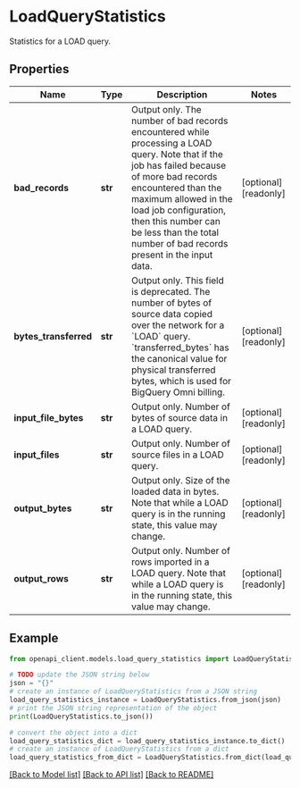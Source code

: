 # LoadQueryStatistics

Statistics for a LOAD query.

## Properties

Name | Type | Description | Notes
------------ | ------------- | ------------- | -------------
**bad_records** | **str** | Output only. The number of bad records encountered while processing a LOAD query. Note that if the job has failed because of more bad records encountered than the maximum allowed in the load job configuration, then this number can be less than the total number of bad records present in the input data. | [optional] [readonly] 
**bytes_transferred** | **str** | Output only. This field is deprecated. The number of bytes of source data copied over the network for a &#x60;LOAD&#x60; query. &#x60;transferred_bytes&#x60; has the canonical value for physical transferred bytes, which is used for BigQuery Omni billing. | [optional] [readonly] 
**input_file_bytes** | **str** | Output only. Number of bytes of source data in a LOAD query. | [optional] [readonly] 
**input_files** | **str** | Output only. Number of source files in a LOAD query. | [optional] [readonly] 
**output_bytes** | **str** | Output only. Size of the loaded data in bytes. Note that while a LOAD query is in the running state, this value may change. | [optional] [readonly] 
**output_rows** | **str** | Output only. Number of rows imported in a LOAD query. Note that while a LOAD query is in the running state, this value may change. | [optional] [readonly] 

## Example

```python
from openapi_client.models.load_query_statistics import LoadQueryStatistics

# TODO update the JSON string below
json = "{}"
# create an instance of LoadQueryStatistics from a JSON string
load_query_statistics_instance = LoadQueryStatistics.from_json(json)
# print the JSON string representation of the object
print(LoadQueryStatistics.to_json())

# convert the object into a dict
load_query_statistics_dict = load_query_statistics_instance.to_dict()
# create an instance of LoadQueryStatistics from a dict
load_query_statistics_from_dict = LoadQueryStatistics.from_dict(load_query_statistics_dict)
```
[[Back to Model list]](../README.md#documentation-for-models) [[Back to API list]](../README.md#documentation-for-api-endpoints) [[Back to README]](../README.md)


